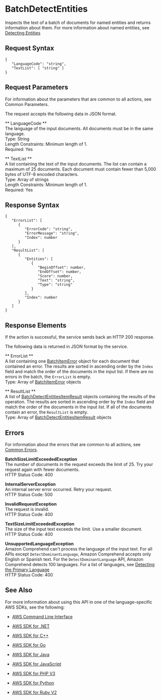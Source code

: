# BatchDetectEntities<a name="API_BatchDetectEntities"></a>

Inspects the text of a batch of documents for named entities and returns information about them\. For more information about named entities, see [Detecting Entities](how-entities.md) 

## Request Syntax<a name="API_BatchDetectEntities_RequestSyntax"></a>

```
{
   "LanguageCode": "string",
   "TextList": [ "string" ]
}
```

## Request Parameters<a name="API_BatchDetectEntities_RequestParameters"></a>

For information about the parameters that are common to all actions, see Common Parameters\.

The request accepts the following data in JSON format\.

 ** LanguageCode **   
The language of the input documents\. All documents must be in the same language\.  
Type: String  
Length Constraints: Minimum length of 1\.  
Required: Yes

 ** TextList **   
A list containing the text of the input documents\. The list can contain a maximum of 25 documents\. Each document must contain fewer than 5,000 bytes of UTF\-8 encoded characters\.  
Type: Array of strings  
Length Constraints: Minimum length of 1\.  
Required: Yes

## Response Syntax<a name="API_BatchDetectEntities_ResponseSyntax"></a>

```
{
   "ErrorList": [ 
      { 
         "ErrorCode": "string",
         "ErrorMessage": "string",
         "Index": number
      }
   ],
   "ResultList": [ 
      { 
         "Entities": [ 
            { 
               "BeginOffset": number,
               "EndOffset": number,
               "Score": number,
               "Text": "string",
               "Type": "string"
            }
         ],
         "Index": number
      }
   ]
}
```

## Response Elements<a name="API_BatchDetectEntities_ResponseElements"></a>

If the action is successful, the service sends back an HTTP 200 response\.

The following data is returned in JSON format by the service\.

 ** ErrorList **   
A list containing one [BatchItemError](API_BatchItemError.md) object for each document that contained an error\. The results are sorted in ascending order by the `Index` field and match the order of the documents in the input list\. If there are no errors in the batch, the `ErrorList` is empty\.  
Type: Array of [BatchItemError](API_BatchItemError.md) objects

 ** ResultList **   
A list of [BatchDetectEntitiesItemResult](API_BatchDetectEntitiesItemResult.md) objects containing the results of the operation\. The results are sorted in ascending order by the `Index` field and match the order of the documents in the input list\. If all of the documents contain an error, the `ResultList` is empty\.  
Type: Array of [BatchDetectEntitiesItemResult](API_BatchDetectEntitiesItemResult.md) objects

## Errors<a name="API_BatchDetectEntities_Errors"></a>

For information about the errors that are common to all actions, see [Common Errors](CommonErrors.md)\.

 **BatchSizeLimitExceededException**   
The number of documents in the request exceeds the limit of 25\. Try your request again with fewer documents\.  
HTTP Status Code: 400

 **InternalServerException**   
An internal server error occurred\. Retry your request\.  
HTTP Status Code: 500

 **InvalidRequestException**   
The request is invalid\.  
HTTP Status Code: 400

 **TextSizeLimitExceededException**   
The size of the input text exceeds the limit\. Use a smaller document\.  
HTTP Status Code: 400

 **UnsupportedLanguageException**   
Amazon Comprehend can't process the language of the input text\. For all APIs except `DetectDominantLanguage`, Amazon Comprehend accepts only English or Spanish text\. For the `DetectDominantLanguage` API, Amazon Comprehend detects 100 languages\. For a list of languages, see [Detecting the Primary Language ](how-languages.md)   
HTTP Status Code: 400

## See Also<a name="API_BatchDetectEntities_SeeAlso"></a>

For more information about using this API in one of the language\-specific AWS SDKs, see the following:

+  [AWS Command Line Interface](http://docs.aws.amazon.com/goto/aws-cli/comprehend-2017-11-27/BatchDetectEntities) 

+  [AWS SDK for \.NET](http://docs.aws.amazon.com/goto/DotNetSDKV3/comprehend-2017-11-27/BatchDetectEntities) 

+  [AWS SDK for C\+\+](http://docs.aws.amazon.com/goto/SdkForCpp/comprehend-2017-11-27/BatchDetectEntities) 

+  [AWS SDK for Go](http://docs.aws.amazon.com/goto/SdkForGoV1/comprehend-2017-11-27/BatchDetectEntities) 

+  [AWS SDK for Java](http://docs.aws.amazon.com/goto/SdkForJava/comprehend-2017-11-27/BatchDetectEntities) 

+  [AWS SDK for JavaScript](http://docs.aws.amazon.com/goto/AWSJavaScriptSDK/comprehend-2017-11-27/BatchDetectEntities) 

+  [AWS SDK for PHP V3](http://docs.aws.amazon.com/goto/SdkForPHPV3/comprehend-2017-11-27/BatchDetectEntities) 

+  [AWS SDK for Python](http://docs.aws.amazon.com/goto/boto3/comprehend-2017-11-27/BatchDetectEntities) 

+  [AWS SDK for Ruby V2](http://docs.aws.amazon.com/goto/SdkForRubyV2/comprehend-2017-11-27/BatchDetectEntities) 